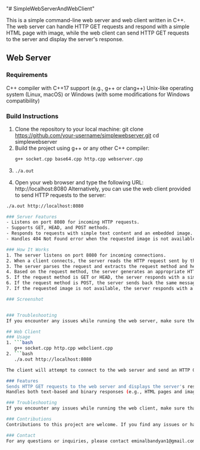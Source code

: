 "# SimpleWebServerAndWebClient" 

This is a simple command-line web server and web client written in C++. The web server can handle HTTP GET requests and respond with a simple HTML page with image, while the web client can send HTTP GET requests to the server and display the server's response.

## Web Server
### Requirements
C++ compiler with C++17 support (e.g., g++ or clang++)
Unix-like operating system (Linux, macOS) or Windows (with some modifications for Windows compatibility)

### Build Instructions
1. Clone the repository to your local machine:
git clone https://github.com/your-username/simplewebserver.git
cd simplewebserver
3. Build the project using g++ or any other C++ compiler:
   ```bash
   g++ socket.cpp base64.cpp http.cpp webserver.cpp
5. ```bash
   ./a.out
6. Open your web browser and type the following URL:
   http://localhost:8080
Alternatively, you can use the web client provided to send HTTP requests to the server:
```bash
./a.out http://localhost:8080

### Server Features
- Listens on port 8080 for incoming HTTP requests.
- Supports GET, HEAD, and POST methods.
- Responds to requests with simple text content and an embedded image.
- Handles 404 Not Found error when the requested image is not available.

### How It Works
1. The server listens on port 8080 for incoming connections.
2. When a client connects, the server reads the HTTP request sent by the client.
3. The server parses the request and extracts the request method and headers.
4. Based on the request method, the server generates an appropriate HTTP response.
5. If the request method is GET or HEAD, the server responds with a simple HTML page containing a message and an embedded image.
6. If the request method is POST, the server sends back the same message received in the request body.
7. If the requested image is not available, the server responds with a 404 Not Found error.

### Screenshot


### Troubleshooting
If you encounter any issues while running the web server, make sure there are no other services running on the specified port.

## Web Client
### Usage
1. ```bash
   g++ socket.cpp http.cpp webclient.cpp
2. ```bash
   ./a.out http://localhost:8080

The client will attempt to connect to the web server and send an HTTP GET request. It will then display the server's response, including any HTML content or other data returned by the server.

### Features
Sends HTTP GET requests to the web server and displays the server's response.
Handles both text-based and binary responses (e.g., HTML pages and images).

### Troubleshooting
If you encounter any issues while running the web client, make sure that the web server is running and accessible from your machine.

### Contributions
Contributions to this project are welcome. If you find any issues or have ideas for improvements, feel free to open an issue or submit a pull request.

### Contact
For any questions or inquiries, please contact eminalbandyan1@gmail.com.
